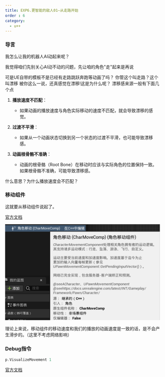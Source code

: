 ```yaml
---
title: EXP6.更智能的敌人01—从走路开始
order : 6
category:
  - u++
---
```


### 导言

<chatmessage avatar="../../assets/emoji/hh.png" :avatarWidth="40">
我怎么让我的机器人AI动起来呢？
</chatmessage>

<chatmessage avatar="../../assets/emoji/bqb (2).png" :avatarWidth="40" alignLeft>

我觉得咱们先别关心AI动不动的问题，先让咱的角色"走"起来是再说

</chatmessage>

<chatmessage avatar="../../assets/emoji/hh.png" :avatarWidth="40">
可是UE自带的模板不是已经有走路跳跃奔跑等动画了吗？
</chatmessage>

<gifwithbutton src="../../assets/unrealgif/move01.gif"/>


<chatmessage avatar="../../assets/emoji/bqb (1).png" :avatarWidth="40" alignLeft>
你管这个叫走路？这个叫漂移
</chatmessage>

<chatmessage avatar="../../assets/emoji/hx.png" :avatarWidth="40">
被你这么一说，还真感觉在漂移!这是为什么呢？
</chatmessage>

<chatmessage avatar="../../assets/emoji/bqb (1).png" :avatarWidth="40" alignLeft>
漂移感来源一般有下面几个点
</chatmessage>

1. **播放速度不匹配**：
    - 如果动画的播放速度与角色实际移动的速度不匹配，就会导致漂移的感觉。

2. **过渡不平滑**：
    - 如果从一个动画状态切换到另一个状态的过渡不平滑，也可能导致漂移感。

3. **动画根骨骼不准确**：
    - 动画的根骨骼（Root Bone）在移动时应该与实际角色的位置保持一致。如果根骨骼不准确，可能导致漂移感。

<chatmessage avatar="../../assets/emoji/hx.png" :avatarWidth="40">
什么意思？为什么播放速度会不匹配？
</chatmessage>

### 移动组件

<chatmessage avatar="../../assets/emoji/bqb (1).png" :avatarWidth="40" alignLeft>
这就要从移动组件说起了。
</chatmessage>

[官方文档](https://docs.unrealengine.com/5.0/zh-CN/understanding-networked-movement-in-the-character-movement-component-for-unreal-engine/)

![](..%2Fassets%2Fmovement001.png)

<chatmessage avatar="../../assets/emoji/bqb (1).png" :avatarWidth="40" alignLeft>
理论上来说，移动组件的移动速度和我们的播放的动画速度是一致的话，是不会产生滑步的。（这里不考虑网络影响）
</chatmessage>

### Debug指令

```cpp
p.VisualizeMovement 1
```
[官方文档](https://docs.unrealengine.com/5.2/zh-CN/animation-shortcuts-and-tips-unreal-engine/)